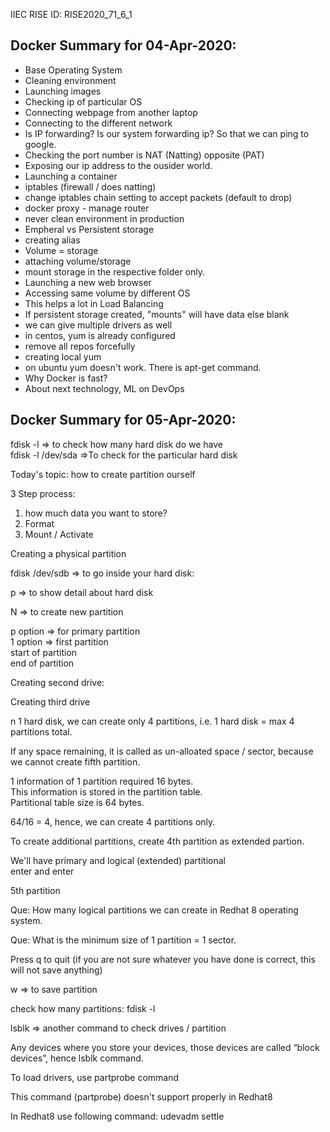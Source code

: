 IIEC RISE ID: RISE2020_71_6_1

## Docker Summary for 04-Apr-2020:
- Base Operating System
- Cleaning environment
- Launching images
- Checking ip of particular OS
- Connecting webpage from another laptop
- Connecting to the different network
- Is IP forwarding? Is our system forwarding ip? So that we can ping to google.
- Checking the port number is NAT (Natting) opposite (PAT)
- Exposing our ip address to the ousider world.
- Launching a container
- iptables (firewall / does natting)
- change iptables chain setting to accept packets (default to drop)
- docker proxy - manage router
- never clean environment in production
- Empheral vs Persistent storage
- creating alias
- Volume = storage
- attaching volume/storage
- mount storage in the respective folder only.
- Launching a new web browser
- Accessing same volume by different OS
- This helps a lot in Load Balancing
- If persistent storage created, "mounts" will have data else blank
- we can give multiple drivers as well
- in centos, yum is already configured
- remove all repos forcefully
- creating local yum
- on ubuntu yum doesn't work. There is apt-get command.
- Why Docker is fast?
- About next technology, ML on DevOps

## Docker Summary for 05-Apr-2020:

fdisk -l => to check how many hard disk do we have <br/>
fdisk -l /dev/sda =>To check for the particular hard disk	

Today's topic: how to create partition ourself

3 Step process:
1. how much data you want to store?
2. Format
3. Mount / Activate

Creating a physical partition

fdisk /dev/sdb => to go inside your hard disk:

p => to show detail about hard disk

N => to create new partition

p option => for primary partition <br/>
1 option => first partition <br/>
start of partition <br/>
end of partition

Creating second drive:

Creating third drive

n 1 hard disk, we can create only 4 partitions, i.e. 1 hard disk = max 4 partitions total.

If any space remaining, it is called as un-alloated space / sector, because we cannot create fifth partition.

1 information of 1 partition required 16 bytes. <br/>
This information is stored in the partition table. <br/>
Partitional table size is 64 bytes.

64/16 = 4, hence, we can create 4 partitions only.

To create additional partitions, create 4th partition as extended partion.

We'll have primary and logical (extended) partitional <br/>
enter and enter

5th partition

Que: How many logical partitions we can create in Redhat 8 operating system.

Que: What is the minimum size of 1 partition = 1 sector.

Press q to quit (if you are not sure whatever you have done is correct, this will not save anything)

w => to save partition 

check how many partitions: fdisk -l

lsblk => another command to check drives / partition

Any devices where you store your devices, those devices are called “block devices”, hence lsblk command.

To load drivers, use partprobe command

This command (partprobe) doesn't support properly in Redhat8

In Redhat8 use following command: udevadm settle
